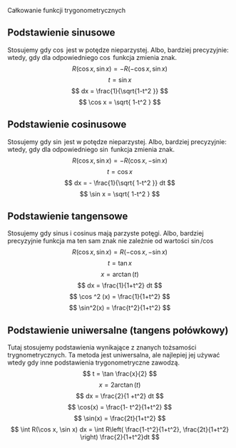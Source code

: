 Całkowanie funkcji trygonometrycznych
## Podstawienie sinusowe
Stosujemy gdy $\cos$ jest w potędze nieparzystej. Albo, bardziej precyzyjnie: wtedy, gdy dla odpowiedniego $\cos$ funkcja zmienia znak.
$$
R(\cos x, \sin x) = -R(-\cos x, \sin x)
$$
$$
t = \sin x
$$
$$
dx = \frac{1}{\sqrt{1-t^2 }}
$$
$$
\cos x = \sqrt{ 1-t^2 }
$$

## Podstawienie cosinusowe
Stosujemy gdy $\sin$ jest w potędze nieparzystej. Albo, bardziej precyzyjnie: wtedy, gdy dla odpowiedniego $\sin$ funkcja zmienia znak.
$$
R(\cos x, \sin x) = -R(\cos x, -\sin x)
$$
$$
t = \cos x
$$
$$
dx = - \frac{1}{\sqrt{ 1-t^2 }} dt
$$
$$
\sin x = \sqrt{ 1-t^2 }
$$
## Podstawienie tangensowe
Stosujemy gdy sinus i cosinus mają parzyste potęgi. Albo, bardziej precyzyjnie funkcja ma ten sam znak nie zależnie od wartości $\sin/\cos$
$$
R(\cos x, \sin x) = R(-\cos x, -\sin x)
$$
$$
t = \tan x
$$
$$
x = \arctan(t)
$$
$$
dx = \frac{1}{1+t^2} dt
$$
$$
\cos ^2 (x) = \frac{1}{1+t^2}
$$
$$
\sin^2(x) = \frac{t^2}{1+t^2} 
$$
## Podstawienie uniwersalne (tangens połówkowy) 
Tutaj stosujemy podstawienia wynikające z znanych tożsamości trygnometrycznych.
Ta metoda jest uniwersalna, ale najlepiej jej używać wtedy gdy inne podstawienia trygonometryczne zawodzą.
$$
t = \tan \frac{x}{2}
$$
$$
x = 2\arctan(t)
$$
$$
dx = \frac{2}{1 +t^2} dt
$$
$$
\cos(x) = \frac{1- t^2}{1+t^2}
$$
$$
\sin(x) =  \frac{2t}{1+t^2}
$$
$$
\int R(\cos x, \sin x) dx = \int R\left( \frac{1-t^2}{1+t^2}, \frac{2t}{1+t^2} \right)  \frac{2}{1+t^2}dt
$$
